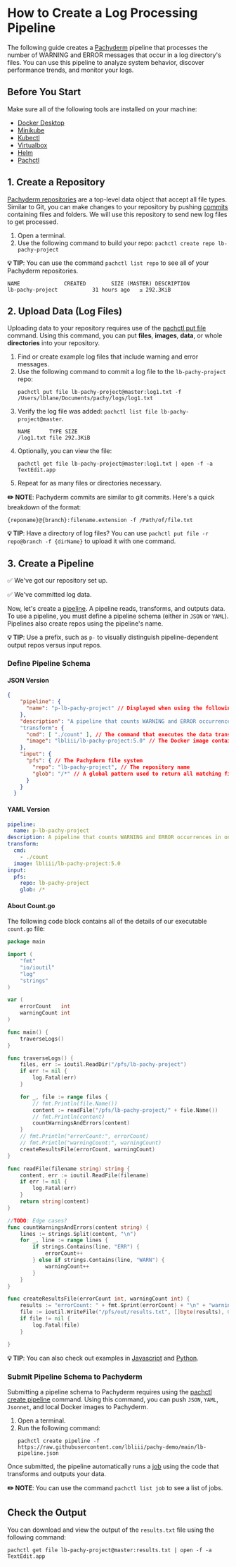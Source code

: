 # How to Create a Log Processing Pipeline 

The following guide creates a [Pachyderm](https://www.pachyderm.com/) pipeline that processes the number of WARNING and ERROR messages that occur in a log directory's files. You can use this pipeline to analyze system behavior, discover performance trends, and monitor your logs. 

## Before You Start 

Make sure all of the following tools are installed on your machine:

- [Docker Desktop](https://www.docker.com/products/docker-desktop/)
- [Minikube](https://minikube.sigs.k8s.io/docs/start/)
- [Kubectl](https://kubernetes.io/docs/tasks/tools/)
- [Virtualbox](https://www.virtualbox.org/wiki/Downloads)
- [Helm](https://helm.sh/docs/intro/install/)
- [Pachctl](https://docs.pachyderm.com/latest/getting-started/local-installation/#install-pachctl)

## 1. Create a Repository 

[Pachyderm repositories](https://docs.pachyderm.com/latest/concepts/data-concepts/repo/#repository) are a top-level data object that accept all file types. Similar to Git, you can make changes to your repository by pushing [commits](https://docs.pachyderm.com/latest/concepts/data-concepts/commit/#commit) containing files and folders. We will use this repository to send new log files to get processed.

1. Open a terminal. 
2. Use the following command to build your repo: `pachctl create repo lb-pachy-project`

**💡 TIP**: You can use the command `pachctl list repo` to see all of your Pachyderm repositories. 

```
NAME              CREATED        SIZE (MASTER) DESCRIPTION                           
lb-pachy-project           31 hours ago   ≤ 292.3KiB  
```

## 2. Upload Data (Log Files)

Uploading data to your repository requires use of the [pachctl put file](https://docs.pachyderm.com/latest/reference/pachctl/pachctl_put_file) command. Using this command, you can put **files**, **images**, **data**, or whole **directories** into your repository.

1. Find or create example log files that include warning and error messages. 
2. Use the following command to commit a log file to the `lb-pachy-project` repo: 
   ```
   pachctl put file lb-pachy-project@master:log1.txt -f /Users/lblane/Documents/pachy/logs/log1.txt
   ```
3. Verify the log file was added: `pachctl list file lb-pachy-project@master`.
   ```
   NAME      TYPE SIZE     
   /log1.txt file 292.3KiB 
   ```
4. Optionally, you can view the file: 
   ```
   pachctl get file lb-pachy-project@master:log1.txt | open -f -a TextEdit.app
   ```
5. Repeat for as many files or directories necessary. 

**✏️ NOTE**: Pachyderm commits are similar to git commits. Here's a quick breakdown of the format:
   ```
   {reponame}@{branch}:filename.extension -f /Path/of/file.txt
   ```

**💡 TIP**: Have a directory of log files? You can use `pachctl put file -r repo@branch -f {dirName}` to upload it with one command. 

## 3. Create a Pipeline 

✅ We've got our repository set up. 

✅ We've committed log data.

Now, let's create a [pipeline](https://docs.pachyderm.com/latest/concepts/pipeline-concepts/pipeline/#pipeline). A pipeline reads, transforms, and outputs data. To use a pipeline, you must define a pipeline schema (either in `JSON` or `YAML`). Pipelines also create repos using the pipeline's name.

**💡 TIP**: Use a prefix, such as `p-` to visually distinguish pipeline-dependent output repos versus input repos.

### Define Pipeline Schema 

#### JSON Version

```json 
{
    "pipeline": {
      "name": "p-lb-pachy-project" // Displayed when using the following command: pachctl list pipeline
    },
    "description": "A pipeline that counts WARNING and ERROR occurrences in one or many log files.", // Displayed when using the following command: pachctl list pipeline
    "transform": {
      "cmd": [ "./count" ], // The command that executes the data transformation & output
      "image": "lbliii/lb-pachy-project:5.0" // The Docker image containing the scripts/logic needed to transform the data. 
    },
    "input": {
      "pfs": { // The Pachyderm file system
        "repo": "lb-pachy-project", // The repository name 
        "glob": "/*" // A global pattern used to return all matching files; example: pachctl glob file <repo>@<branch-or-commit>:<pattern> [flags]
      }
    }
  }
```

#### YAML Version

```yaml
pipeline:
  name: p-lb-pachy-project
description: A pipeline that counts WARNING and ERROR occurrences in one or many log files.
transform:
  cmd:
    - ./count 
  image: lbliii/lb-pachy-project:5.0
input:
  pfs:
    repo: lb-pachy-project
    glob: /*
```

#### About Count.go

The following code block contains all of the details of our executable `count.go` file:  

```go 
package main

import (
	"fmt"
	"io/ioutil"
	"log"
	"strings"
)

var (
	errorCount   int
	warningCount int
)

func main() {
	traverseLogs()
}

func traverseLogs() {
	files, err := ioutil.ReadDir("/pfs/lb-pachy-project")
	if err != nil {
		log.Fatal(err)
	}

	for _, file := range files {
		// fmt.Println(file.Name())
		content := readFile("/pfs/lb-pachy-project/" + file.Name())
		// fmt.Println(content)
		countWarningsAndErrors(content)
	}
	// fmt.Println("errorCount:", errorCount)
	// fmt.Println("warningCount:", warningCount)
	createResultsFile(errorCount, warningCount)
}

func readFile(filename string) string {
	content, err := ioutil.ReadFile(filename)
	if err != nil {
		log.Fatal(err)
	}
	return string(content)
}

//TODO: Edge cases?
func countWarningsAndErrors(content string) {
	lines := strings.Split(content, "\n")
	for _, line := range lines {
		if strings.Contains(line, "ERR") {
			errorCount++
		} else if strings.Contains(line, "WARN") {
			warningCount++
		}
	}
}

func createResultsFile(errorCount int, warningCount int) {
	results := "errorCount: " + fmt.Sprint(errorCount) + "\n" + "warningCount: " + fmt.Sprint(warningCount)
	file := ioutil.WriteFile("/pfs/out/results.txt", []byte(results), 0644)
	if file != nil {
		log.Fatal(file)
	}

}
```
**💡 TIP**: You can also check out examples in [Javascript](https://github.com/lbliii/pachy-demo/blob/main/count.js) and [Python](https://github.com/lbliii/pachy-demo/blob/main/count.py). 

### Submit Pipeline Schema to Pachyderm 

Submitting a pipeline schema to Pachyderm requires using the [pachctl create pipeline](https://docs.pachyderm.com/latest/reference/pachctl/pachctl_create_pipeline/) command. Using this command, you can push `JSON`, `YAML`, `Jsonnet`, and local Docker images to Pachyderm.

1. Open a terminal.
2. Run the following command: 
   ``` 
   pachctl create pipeline -f https://raw.githubusercontent.com/lbliii/pachy-demo/main/lb-pipeline.json
   ```

Once submitted, the pipeline automatically runs a [job](https://docs.pachyderm.com/latest/concepts/pipeline-concepts/job/#job) using the code that transforms and outputs your data.  

**✏️ NOTE**: You can use the command `pachctl list job` to see a list of jobs. 

## Check the Output 

You can download and view the output of the `results.txt` file using the following command: 

```
pachctl get file lb-pachy-project@master:results.txt | open -f -a TextEdit.app
```